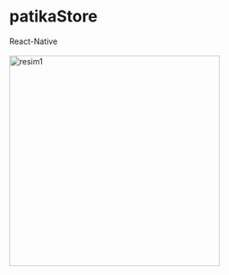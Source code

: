 # patikaStore
React-Native <br>
<br>
<img width="376" alt="resim1" src="https://user-images.githubusercontent.com/34940061/130680935-8be95c5e-e37c-4eb6-9d9b-526d49c00c5c.png">



